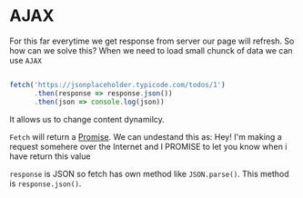 # AJAX
For this far everytime we get response from server our page will refresh. So how can we solve this? 
When we need to load small chunck of data we can use `AJAX`

```js

fetch('https://jsonplaceholder.typicode.com/todos/1')
      .then(response => response.json())
      .then(json => console.log(json))
```

It allows us to change content dynamilcy. 

`Fetch` will return a [Promise](Async-promise.md). 
We can undestand this as: Hey! I'm making a request somehere over the Internet and I PROMISE to let you know when i have return this value

`response` is JSON so fetch has own method like `JSON.parse()`. This method is `response.json()`.